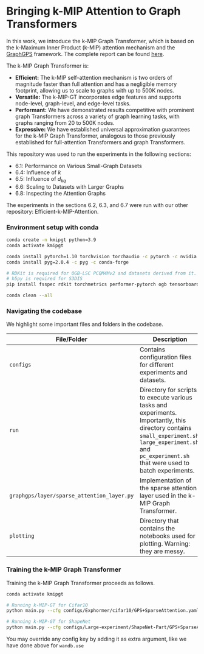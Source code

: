 # Bringing k-MIP Attention to Graph Transformers


In this work, we introduce the k-MIP Graph Transformer, which is based on the k-Maximum Inner Product (k-MIP) attention mechanism and the [GraphGPS](https://github.com/rampasek/GraphGPS) framework. The complete report can be found [here](https://github.com/JonasDeSchouwer/MSc-thesis/blob/main/Thesis.pdf).

The k-MIP Graph Transformer is:

- **Efficient:** The k-MIP self-attention mechanism is two orders of magnitude faster than full attention and has a negligible memory footprint, allowing us to scale to graphs with up to 500K nodes.
- **Versatile:** The k-MIP-GT incorporates edge features and supports node-level, graph-level, and edge-level tasks.
- **Performant:** We have demonstrated results competitive with prominent graph Transformers across a variety of graph learning tasks, with graphs ranging from 20 to 500K nodes.
- **Expressive:** We have established universal approximation guarantees for the k-MIP Graph Transformer, analogous to those previously established for full-attention Transformers and graph Transformers.

This repository was used to run the experiments in the following sections:

- 6.1: Performance on Various Small-Graph Datasets
- 6.4: Influence of $k$
- 6.5: Influence of $d_{kq}$
- 6.6: Scaling to Datasets with Larger Graphs
- 6.8: Inspecting the Attention Graphs

The experiments in the sections 6.2, 6.3, and 6.7 were run with our other repository: Efficient-k-MIP-Attention.


### Environment setup with conda

```bash
conda create -n kmipgt python=3.9
conda activate kmipgt

conda install pytorch=1.10 torchvision torchaudio -c pytorch -c nvidia
conda install pyg=2.0.4 -c pyg -c conda-forge

# RDKit is required for OGB-LSC PCQM4Mv2 and datasets derived from it.
# h5py is required for S3DIS  
pip install fsspec rdkit torchmetrics performer-pytorch ogb tensorboardX wandb pykeops ipykernel h5py cupy-cuda12x

conda clean --all
```

### Navigating the codebase

We highlight some important files and folders in the codebase.

| File/Folder                          | Description                                                                 |
|----------------------------|-----------------------------------------------------------------------------|
| `configs`                            | Contains configuration files for different experiments and datasets.        |
| `run`                                | Directory for scripts to execute various tasks and experiments. Importantly, this directory contains `small_experiment.sh`, `large_experiment.sh` and `pc_experiment.sh` that were used to batch experiments.             |
| `graphgps/layer/sparse_attention_layer.py` | Implementation of the sparse attention layer used in the k-MIP Graph Transformer. |
| `plotting` | Directory that contains the notebooks used for plotting. Warning: they are messy. |


### Training the k-MIP Graph Transformer

Training the k-MIP Graph Transformer proceeds as follows.

```bash
conda activate kmipgt

# Running k-MIP-GT for Cifar10
python main.py --cfg configs/Exphormer/cifar10/GPS+SparseAttention.yaml wandb.use False

# Running k-MIP-GT for ShapeNet
python main.py --cfg configs/Large-experiment/ShapeNet-Part/GPS+SparseAttention-8l.yaml wandb.use False
```
You may override any config key by adding it as extra argument, like we have done above for `wandb.use`



<!-- ## Citation

Our work can be cited using the following bibtex:
```bibtex

``` -->
